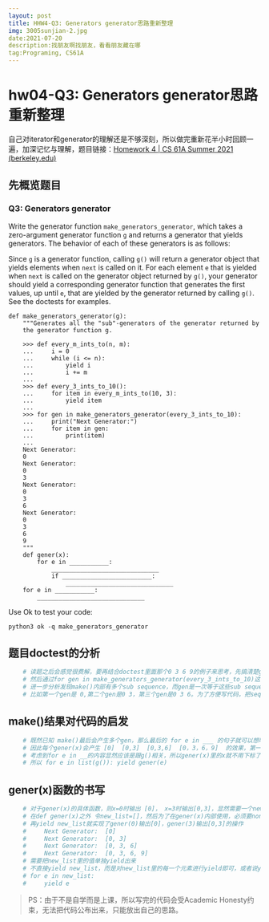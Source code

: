```yaml
---
layout: post
title: HHW4-Q3: Generators generator思路重新整理 
img: 3005sunjian-2.jpg
date:2021-07-20
description:找朋友啊找朋友，看看朋友藏在哪
tag:Programing, CS61A
---
```




# hw04-Q3: Generators generator思路重新整理 

自己对iterator和generator的理解还是不够深刻，所以做完重新花半小时回顾一遍，加深记忆与理解，题目链接：[Homework 4 | CS 61A Summer 2021 (berkeley.edu)](https://inst.eecs.berkeley.edu/~cs61a/su21/hw/hw04/#q3)

## 先概览题目

### Q3: Generators generator

Write the generator function `make_generators_generator`, which takes a zero-argument generator function `g` and returns a generator that yields generators. The behavior of each of these generators is as follows:

Since `g` is a generator function, calling `g()` will return a generator object that yields elements when `next` is called on it. For each element `e` that is yielded when `next` is called on the generator object returned by `g()`, your generator should yield a corresponding generator function that generates the first values, up until `e`, that are yielded by the generator returned by calling `g()`. See the doctests for examples.

```
def make_generators_generator(g):
    """Generates all the "sub"-generators of the generator returned by
    the generator function g.

    >>> def every_m_ints_to(n, m):
    ...     i = 0
    ...     while (i <= n):
    ...         yield i
    ...         i += m
    ...
    >>> def every_3_ints_to_10():
    ...     for item in every_m_ints_to(10, 3):
    ...         yield item
    ...
    >>> for gen in make_generators_generator(every_3_ints_to_10):
    ...     print("Next Generator:")
    ...     for item in gen:
    ...         print(item)
    ...
    Next Generator:
    0
    Next Generator:
    0
    3
    Next Generator:
    0
    3
    6
    Next Generator:
    0
    3
    6
    9
    """
    def gener(x):
        for e in ___________:
            ______________________________
            if _________________________:
                ______________________________
    for e in ___________:
        ______________________________
```

Use Ok to test your code:

```
python3 ok -q make_generators_generator
```

## 题目doctest的分析


```python
    # 读题之后会感觉很费解，要再结合doctest里面那个0 3 6 9的例子来思考，先搞清楚g()会yield 0 3 6 9的sequence
    # 然后通过for gen in make_generators_generator(every_3_ints_to_10)这一段代码发现next generation输出结果是嵌套的sequence
    # 进一步分析发现make()内部有多个sub sequence，而gen是一次等于这些sub sequence，每个gen的内容是一个在g()基础上递增的sequence。
    # 比如第一个gen是 0,第二个gen是0 3，第三个gen是0 3 6。为了方便写代码，把sequence换成list再提交系统，先在逻辑上成功之后再把list改掉
```

## make()结果对代码的启发

```python
    # 既然已知 make()最后会产生多个gen，那么最后的 for e in ___ 的句子就可以想明白应该是返回多个gen的功能，而且每一个gen其实会进一步调用上面定义好的gener函数(HOF的常见操作了)
    # 因此每个gener(x)会产生 [0]  [0,3]  [0,3,6]  [0，3，6，9]  的效果，第一个gen就是gener(0)，第二个gen就是gener(1)。
    # 考虑到for e in __的内容显然应该是跟g()相关，所以gener(x)里的x就不用下标了，而是g()的具体值，比如0 3 6 9。 gener(0)就是 [0] gener(3)就是[0,3]
    # 所以 for e in list(g()): yield gener(e)
```
## gener(x)函数的书写

```python
    # 对于gener(x)的具体函数，则x=0时输出 [0]， x=3时输出[0,3]，显然需要一个new_list来装这个列表，而且new_list在0之前初始化为[]，然后new_list+=[x]即可
    # 在def gener(x)之外 令new_list=[]，然后为了在gener(x)内部使用，必须要nonlocal一下，然后就是 nwe_list+=[x] 
    # 再yield new_list就实现了gener(0)输出[0]，gener(3)输出[0,3]的操作
    #     Next Generator:  [0]
    #     Next Generator:  [0, 3]
    #     Next Generator:  [0, 3, 6]
    #     Next Generator:  [0, 3, 6, 9]
    # 需要把new_list里的值单独yield出来
    # 不直接yield new_list，而是对new_list里的每一个元素进行yield即可，或者说yield from new_list即可
    # for e in new_list:
    #     yield e
```

> PS：由于不是自学而是上课，所以写完的代码会受Academic Honesty约束，无法把代码公布出来，只能放出自己的思路。 

